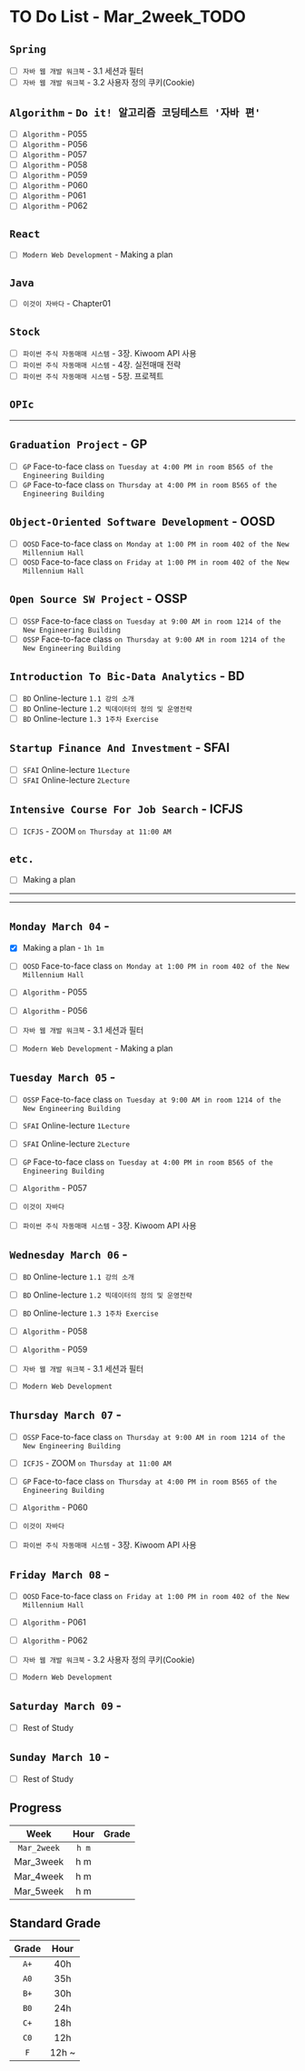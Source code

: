 # TO Do List - Mar_2week_TODO

## `Spring`
- [ ] `자바 웹 개발 워크북` - 3.1 세션과 필터
- [ ] `자바 웹 개발 워크북` - 3.2 사용자 정의 쿠키(Cookie)

## `Algorithm` - `Do it! 알고리즘 코딩테스트 '자바 편'`
- [ ] `Algorithm` - P055
- [ ] `Algorithm` - P056
- [ ] `Algorithm` - P057
- [ ] `Algorithm` - P058
- [ ] `Algorithm` - P059
- [ ] `Algorithm` - P060
- [ ] `Algorithm` - P061
- [ ] `Algorithm` - P062

## `React`
- [ ] `Modern Web Development` - Making a plan

## `Java`
- [ ] `이것이 자바다` - Chapter01

## `Stock`
- [ ] `파이썬 주식 자동매매 시스템` - 3장. Kiwoom API 사용
- [ ] `파이썬 주식 자동매매 시스템` - 4장. 실전매매 전략
- [ ] `파이썬 주식 자동매매 시스템` - 5장. 프로젝트

## `OPIc`

---

## `Graduation Project` - GP
- [ ] `GP` Face-to-face class `on Tuesday at 4:00 PM in room B565 of the Engineering Building`
- [ ] `GP` Face-to-face class `on Thursday at 4:00 PM in room B565 of the Engineering Building`

## `Object-Oriented Software Development` - OOSD
- [ ] `OOSD` Face-to-face class `on Monday at 1:00 PM in room 402 of the New Millennium Hall`
- [ ] `OOSD` Face-to-face class `on Friday at 1:00 PM in room 402 of the New Millennium Hall`

## `Open Source SW Project` - OSSP
- [ ] `OSSP` Face-to-face class `on Tuesday at 9:00 AM in room 1214 of the New Engineering Building`
- [ ] `OSSP` Face-to-face class `on Thursday at 9:00 AM in room 1214 of the New Engineering Building`

## `Introduction To Bic-Data Analytics` - BD
- [ ] `BD` Online-lecture `1.1 강의 소개`
- [ ] `BD` Online-lecture `1.2 빅데이터의 정의 및 운영전략`
- [ ] `BD` Online-lecture `1.3 1주차 Exercise`

## `Startup Finance And Investment` - SFAI
- [ ] `SFAI` Online-lecture `1Lecture`
- [ ] `SFAI` Online-lecture `2Lecture`

## `Intensive Course For Job Search` - ICFJS
- [ ] `ICFJS` - ZOOM `on Thursday at 11:00 AM`

## `etc.`
- [ ] Making a plan 

---
---

## `Monday March 04` - 
- [x] Making a plan - `1h 1m`
- [ ] `OOSD` Face-to-face class `on Monday at 1:00 PM in room 402 of the New Millennium Hall`
- [ ] `Algorithm` - P055
- [ ] `Algorithm` - P056
- [ ] `자바 웹 개발 워크북` - 3.1 세션과 필터
- [ ] `Modern Web Development` - Making a plan


## `Tuesday March 05` - 
- [ ] `OSSP` Face-to-face class `on Tuesday at 9:00 AM in room 1214 of the New Engineering Building`
- [ ] `SFAI` Online-lecture `1Lecture`
- [ ] `SFAI` Online-lecture `2Lecture`
- [ ] `GP` Face-to-face class `on Tuesday at 4:00 PM in room B565 of the Engineering Building`
- [ ] `Algorithm` - P057
- [ ] `이것이 자바다`
- [ ] `파이썬 주식 자동매매 시스템` - 3장. Kiwoom API 사용


## `Wednesday March 06` - 
- [ ] `BD` Online-lecture `1.1 강의 소개`
- [ ] `BD` Online-lecture `1.2 빅데이터의 정의 및 운영전략`
- [ ] `BD` Online-lecture `1.3 1주차 Exercise`
- [ ] `Algorithm` - P058
- [ ] `Algorithm` - P059
- [ ] `자바 웹 개발 워크북` - 3.1 세션과 필터
- [ ] `Modern Web Development`


## `Thursday March 07` - 
- [ ] `OSSP` Face-to-face class `on Thursday at 9:00 AM in room 1214 of the New Engineering Building`
- [ ] `ICFJS` - ZOOM `on Thursday at 11:00 AM`
- [ ] `GP` Face-to-face class `on Thursday at 4:00 PM in room B565 of the Engineering Building`
- [ ] `Algorithm` - P060
- [ ] `이것이 자바다`
- [ ] `파이썬 주식 자동매매 시스템` - 3장. Kiwoom API 사용


## `Friday March 08` - 
- [ ] `OOSD` Face-to-face class `on Friday at 1:00 PM in room 402 of the New Millennium Hall`
- [ ] `Algorithm` - P061
- [ ] `Algorithm` - P062
- [ ] `자바 웹 개발 워크북` - 3.2 사용자 정의 쿠키(Cookie)
- [ ] `Modern Web Development`


## `Saturday March 09` - 
- [ ] Rest of Study


## `Sunday March 10` - 
- [ ] Rest of Study


## Progress
| Week | Hour | Grade |
|:---:|:---:|:---:|
|`Mar_2week`|`h m`||
|Mar_3week|h m||
|Mar_4week|h m||
|Mar_5week|h m||


## Standard Grade
| Grade | Hour |
|:---:|:---:|
|`A+`|40h|
|`A0`|35h|
|`B+`|30h|
|`B0`|24h|
|`C+`|18h|
|`C0`|12h|
|`F`|12h ~|
